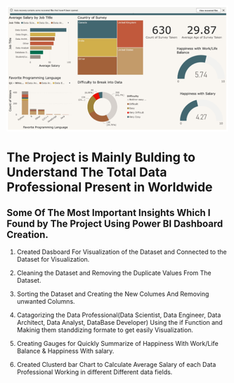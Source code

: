 ![Data Professional Survey Breakdown Dashboard](https://github.com/samit-data-analysis/Power-BI-Project/blob/main/power_bi.jpeg)

# The Project is Mainly Bulding to Understand The Total Data Professional Present in Worldwide

## Some Of The Most Important Insights Which I Found by The Project Using Power BI Dashboard Creation.

1. Created Dasboard For Visualization of the Dataset and Connected to the Dataset for Visualization.

2. Cleaning the Dataset and Removing the Duplicate Values From The Dataset.

3. Sorting the Dataset and Creating the New Columes And Removing unwanted Columns.

4. Catagorizing the Data Professional(Data Scientist, Data Engineer, Data Architect, Data Analyst, DataBase Developer) Using the if Function and Makinig them standdizing formate to get easily Visualization.

5. Creating Gauges for Quickly Summarize of Happiness With Work/Life Balance & Happiness With salary.

6. Created Clusterd bar Chart to Calculate Average Salary of each Data Professional Working in different Different data fields.
